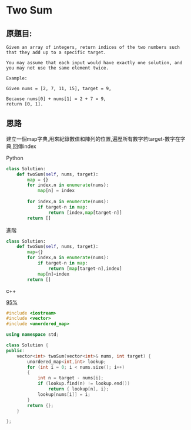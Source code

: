# Two Sum


## 原題目:
```
Given an array of integers, return indices of the two numbers such that they add up to a specific target.

You may assume that each input would have exactly one solution, and you may not use the same element twice.

Example:

Given nums = [2, 7, 11, 15], target = 9,

Because nums[0] + nums[1] = 2 + 7 = 9,
return [0, 1].

```

## 思路

建立一個map字典,用來紀錄數值和陣列的位置,遍歷所有數字若target-數字在字典,回傳index



Python

``` python
class Solution:
    def twoSum(self, nums, target):
        map = {}
        for index,n in enumerate(nums):
            map[n] = index
            
        for index,n in enumerate(nums):
            if target-n in map:
                return [index,map[target-n]]   
        return []
```  

進階
``` python
class Solution:
    def twoSum(self, nums, target):
        map={}
        for index,n in enumerate(nums):
            if target-n in map:
                return [map[target-n],index]            
            map[n]=index        
        return []
```  


c++

<a href = "https://leetcode.com/submissions/detail/567071106/">95%</a>

```c++
#include <iostream>
#include <vector>
#include <unordered_map>

using namespace std;

class Solution {
public:
    vector<int> twoSum(vector<int>& nums, int target) {
        unordered_map<int,int> lookup;   
        for (int i = 0; i < nums.size(); i++)
        {
            int n = target - nums[i];
            if (lookup.find(n) != lookup.end()) 
                return { lookup[n], i};
            lookup[nums[i]] = i;        
        }
        return {};          
    }  

};






```












